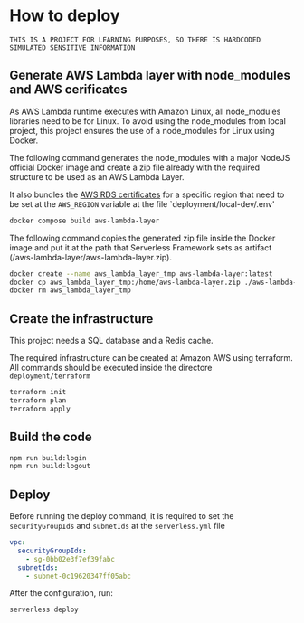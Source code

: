 # How to deploy

`THIS IS A PROJECT FOR LEARNING PURPOSES, SO THERE IS HARDCODED SIMULATED SENSITIVE INFORMATION`

## Generate AWS Lambda layer with node_modules and AWS cerificates

As AWS Lambda runtime executes with Amazon Linux, all node_modules libraries need to be for Linux. To avoid using the node_modules from local project, this project ensures the use of a node_modules for Linux using Docker.

The following command generates the node_modules with a major NodeJS official Docker image and create a zip file already with the required structure to be used as an AWS Lambda Layer.

It also bundles the [AWS RDS certificates](https://docs.aws.amazon.com/AmazonRDS/latest/UserGuide/UsingWithRDS.SSL.html#UsingWithRDS.SSL.CertificatesDownload) for a specific region that need to be set at the `AWS_REGION` variable at the file `deployment/local-dev/.env'

```sh
docker compose build aws-lambda-layer
```

The following command copies the generated zip file inside the Docker image and put it at the path that Serverless Framework sets as artifact (/aws-lambda-layer/aws-lambda-layer.zip).

```sh
docker create --name aws_lambda_layer_tmp aws-lambda-layer:latest
docker cp aws_lambda_layer_tmp:/home/aws-lambda-layer.zip ./aws-lambda-layer/aws-lambda-layer.zip
docker rm aws_lambda_layer_tmp
```

## Create the infrastructure

This project needs a SQL database and a Redis cache.

The required infrastructure can be created at Amazon AWS using terraform. All commands should be executed inside the directore `deployment/terraform`

```sh
terraform init
terraform plan
terraform apply
```

## Build the code

```sh
npm run build:login
npm run build:logout
```

## Deploy

Before running the deploy command, it is required to set the `securityGroupIds` and `subnetIds` at the `serverless.yml` file

```yml
vpc:
  securityGroupIds:
    - sg-0bb02e3f7ef39fabc
  subnetIds:
    - subnet-0c19620347ff05abc
```

After the configuration, run:

```sh
serverless deploy
```
